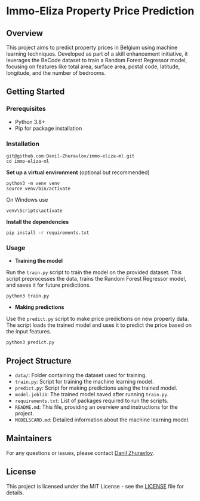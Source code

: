 # Immo-Eliza Property Price Prediction

## Overview
This project aims to predict property prices in Belgium using machine learning techniques. Developed as part of a skill enhancement initiative, it leverages the BeCode dataset to train a Random Forest Regressor model, focusing on features like total area, surface area, postal code, latitude, longitude, and the number of bedrooms.

## Getting Started

### Prerequisites
- Python 3.8+
- Pip for package installation

### Installation

    git@github.com:Danil-Zhuravlov/immo-eliza-ml.git
    cd immo-eliza-ml

**Set up a virtual environment** (optional but recommended)

    python3 -m venv venv
    source venv/bin/activate
    
On Windows use

    venv\Scripts\activate

**Install the dependencies**

    pip install -r requirements.txt

### Usage

- **Training the model**

Run the `train.py` script to train the model on the provided dataset. This script preprocesses the data, trains the Random Forest Regressor model, and saves it for future predictions.

    python3 train.py

- **Making predictions**

Use the `predict.py` script to make price predictions on new property data. The script loads the trained model and uses it to predict the price based on the input features.

    python3 predict.py

## Project Structure
- `data/`: Folder containing the dataset used for training.
- `train.py`: Script for training the machine learning model.
- `predict.py`: Script for making predictions using the trained model.
- `model.joblib`: The trained model saved after running `train.py`.
- `requirements.txt`: List of packages required to run the scripts.
- `README.md`: This file, providing an overview and instructions for the project.
- `MODELSCARD.md`: Detailed information about the machine learning model.

## Maintainers
For any questions or issues, please contact [Danil Zhuravlov](https://www.linkedin.com/in/danil-zhuravlov/).

## License
This project is licensed under the MIT License - see the [LICENSE](LICENSE) file for details.
